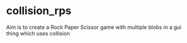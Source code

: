 # collision_rps

Aim is to create a Rock Paper Scissor game with multiple blobs in a gui thing which uses collision